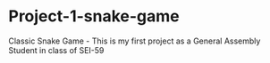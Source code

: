 # Project-1-snake-game
Classic Snake Game - This is my first project as a General Assembly Student in class of SEI-59
